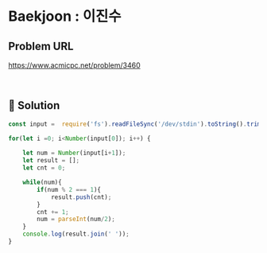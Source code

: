 # Baekjoon : 이진수

## Problem URL
https://www.acmicpc.net/problem/3460

<br/>

## 🚩 Solution
```js
const input =  require('fs').readFileSync('/dev/stdin').toString().trim().split('\n');

for(let i =0; i<Number(input[0]); i++) {
    
    let num = Number(input[i+1]);
    let result = [];
    let cnt = 0;

    while(num){
        if(num % 2 === 1){
            result.push(cnt);
        }
        cnt += 1;
        num = parseInt(num/2);
    }
    console.log(result.join(' '));
}
```